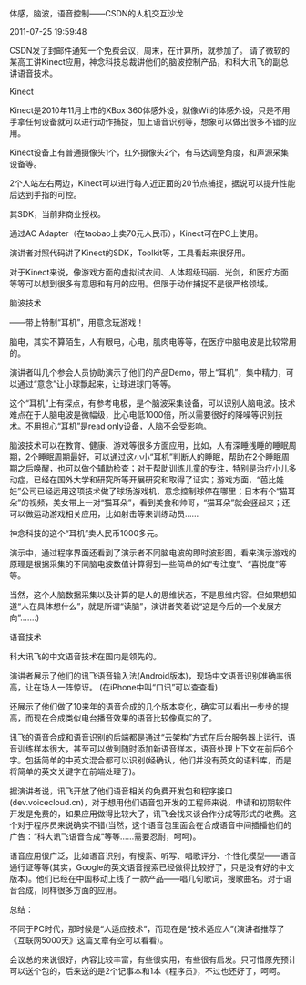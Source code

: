 体感，脑波，语音控制——CSDN的人机交互沙龙

2011-07-25 19:59:48

CSDN发了封邮件通知一个免费会议，周末，在计算所，就参加了。
请了微软的某高工讲Kinect应用，神念科技总裁讲他们的脑波控制产品，和科大讯飞的副总讲语音技术。


Kinect

Kinect是2010年11月上市的XBox 360体感外设，就像Wii的体感外设，只是不用手拿任何设备就可以进行动作捕捉，加上语音识别等，想象可以做出很多不错的应用。

Kinect设备上有普通摄像头1个，红外摄像头2个，有马达调整角度，和声源采集设备等。

2个人站左右两边，Kinect可以进行每人近正面的20节点捕捉，据说可以提升性能后达到手指的可控。

其SDK，当前非商业授权。

通过AC Adapter（在taobao上卖70元人民币），Kinect可在PC上使用。

演讲者对照代码讲了Kinect的SDK，Toolkit等，工具看起来很好用。

对于Kinect来说，像游戏方面的虚拟试衣间、人体超级玛丽、光剑，和医疗方面等等可以想到很多有意思和有用的应用。但限于动作捕捉不是很严格领域。


脑波技术

——带上特制“耳机”，用意念玩游戏！

脑电，其实不算陌生，人有眼电，心电，肌肉电等等，在医疗中脑电波是比较常用的。

演讲者叫几个参会人员协助演示了他们的产品Demo，带上“耳机”，集中精力，可以通过“意念”让小球飘起来，让球进球门等等。

这个“耳机”上有探点，有参考电极，是个脑波采集设备，可以识别人脑电波。技术难点在于人脑电波是微幅级，比心电低1000倍，所以需要很好的降噪等识别技术。不用担心“耳机”是read only设备，人脑不会受影响。

脑波技术可以在教育、健康、游戏等很多方面应用，比如，人有深睡浅睡的睡眠周期，2个睡眠周期最好，可以通过这小小“耳机”判断人的睡眠，帮助在2个睡眠周期之后唤醒，也可以做个辅助检查；对于帮助训练儿童的专注，特别是治疗小儿多动症，已经在国外大学和研究所等开展研究和取得了证实；游戏方面，“芭比娃娃”公司已经运用这项技术做了球场游戏机，意念控制球停在哪里；日本有个“猫耳朵”的视频，美女带上一对“猫耳朵”，看到美食和帅哥，“猫耳朵”就会竖起来；还可以做运动游戏相关应用，比如射击等来训练动员……

神念科技的这个“耳机”卖人民币1000多元。

演示中，通过程序界面还看到了演示者不同脑电波的即时波形图，看来演示游戏的原理是根据采集的不同脑电波数值计算得到一些简单的如“专注度”、“喜悦度”等等。

当然，这个人脑数据采集以及计算的是人的思维状态，不是思维内容。但如果想知道“人在具体想什么”，就是所谓“读脑”，演讲者笑着说“这是今后的一个发展方向”……:)


语音技术

科大讯飞的中文语音技术在国内是领先的。

演讲者展示了他们的讯飞语音输入法(Android版本)，现场中文语音识别准确率很高，让在场人一阵惊讶。
(在iPhone中叫“口讯”可以查查看)

还展示了他们做了10来年的语音合成的几个版本变化，确实可以看出一步步的提高，而现在合成类似电台播音效果的语音比较像真实的了。

讯飞的语音合成和语音识别的后端都是通过“云架构”方式在后台服务器上运行，语音训练样本很大，甚至可以做到随时添加新语音样本，语音处理上下文在前后6个字。包括简单的中英文混合都可以识别(经确认，他们并没有英文的语料库，而是将简单的英文关键字在前端处理了)。

据演讲者说，讯飞开放了他们语音相关的免费开发包和程序接口(dev.voicecloud.cn)，对于想用他们语音包开发的工程师来说，申请和初期软件开发是免费的，如果应用做得比较大了，讯飞会找来谈合作分成等形式的收费。这个对于程序员来说确实不错(当然，这个语音包里面会在合成语音中间插播他们的广告：“科大讯飞语音合成”等等……需要忍耐，呵呵)。

语音应用很广泛，比如语音识别，有搜索、听写、唱歌评分、个性化模型——语音通行证等等(其实，Google的英文语音搜索已经做得比较好了，只是没有好的中文版本)。他们已经在中国移动上线了一款产品——唱几句歌词，搜歌曲名。对于语音合成，同样很多方面的应用。


总结：

不同于PC时代，那时候是“人适应技术”，而现在是“技术适应人”(演讲者推荐了《互联网5000天》这篇文章有空可以看看)。

会议总的来说很好，内容比较丰富，有些很实用，有些很有启发。只可惜原先预计可以送个包的，后来送的是2个记事本和1本《程序员》，不过也还好了，呵呵。
